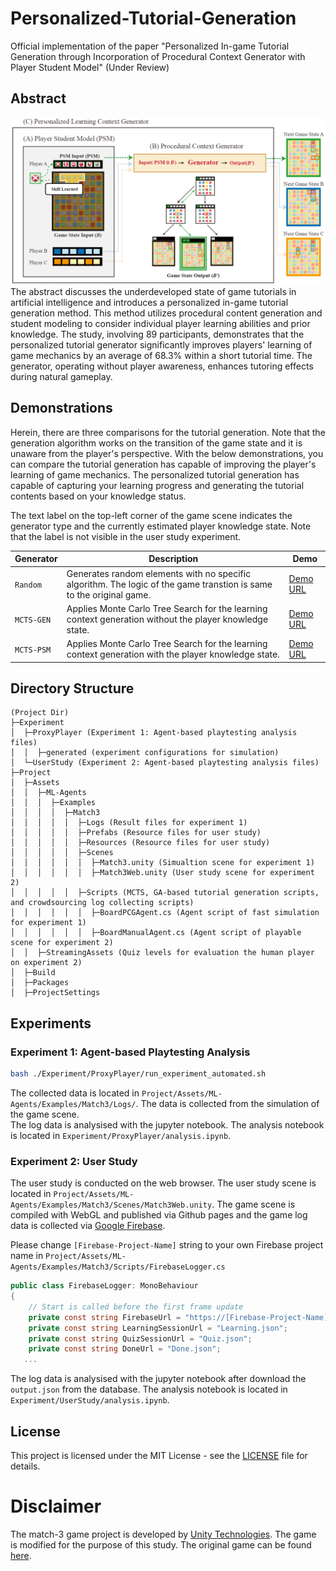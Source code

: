 # Personalized-Tutorial-Generation
Official implementation of the paper "Personalized In-game Tutorial Generation through Incorporation of
Procedural Context Generator with Player Student Model" (Under Review) 

## Abstract

![concept_image](./Screenshot/concept.png)
The abstract discusses the underdeveloped state of game tutorials in artificial intelligence and introduces a personalized in-game tutorial generation method. This method utilizes procedural content generation and student modeling to consider individual player learning abilities and prior knowledge. The study, involving 89 participants, demonstrates that the personalized tutorial generator significantly improves players' learning of game mechanics by an average of 68.3% within a short tutorial time. The generator, operating without player awareness, enhances tutoring effects during natural gameplay.

## Demonstrations
Herein, there are three comparisons for the tutorial generation. Note that the generation algorithm works on the transition of the game state and it is unaware from the player's perspective.
With the below demonstrations, you can compare the tutorial generation has capable of improving the player's learning of game mechanics.
The personalized tutorial generation has capable of capturing your learning progress and generating the tutorial contents based on your knowledge status.

The text label on the top-left corner of the game scene indicates the generator type and the currently estimated player knowledge state.
Note that the label is not visible in the user study experiment.

| Generator | Description                                                                                                         | Demo       |
|-----------|---------------------------------------------------------------------------------------------------------------------|------------|
| `Random`  | Generates random elements with no specific algorithm. The logic of the game transtion is same to the original game. | [Demo URL]() |
| `MCTS-GEN`| Applies Monte Carlo Tree Search for the learning context generation without the player knowledge state.             | [Demo URL]() |
| `MCTS-PSM`| Applies Monte Carlo Tree Search for the learning context generation with the player knowledge state.                | [Demo URL]() |


## Directory Structure
```
(Project Dir)                                                                         
├─Experiment
│  ├─ProxyPlayer (Experiment 1: Agent-based playtesting analysis files)
│  │  ├─generated (experiment configurations for simulation)
│  └─UserStudy (Experiment 2: Agent-based playtesting analysis files)
├─Project
│  ├─Assets
│  │  ├─ML-Agents
│  │  │  ├─Examples
│  │  │  │  ├─Match3 
│  │  │  │  │  ├─Logs (Result files for experiment 1)
│  │  │  │  │  ├─Prefabs (Resource files for user study)
│  │  │  │  │  ├─Resources (Resource files for user study)
│  │  │  │  │  ├─Scenes
│  │  │  │  │  │  ├─Match3.unity (Simualtion scene for experiment 1)
│  │  │  │  │  │  ├─Match3Web.unity (User study scene for experiment 2)
│  │  │  │  │  ├─Scripts (MCTS, GA-based tutorial generation scripts, and crowdsourcing log collecting scripts)
│  │  │  │  │  │  ├─BoardPCGAgent.cs (Agent script of fast simulation for experiment 1)
│  │  │  │  │  │  ├─BoardManualAgent.cs (Agent script of playable scene for experiment 2)
│  │  ├─StreamingAssets (Quiz levels for evaluation the human player on experiment 2)
│  ├─Build
│  ├─Packages
│  ├─ProjectSettings
```

## Experiments
### Experiment 1: Agent-based Playtesting Analysis
```bash
bash ./Experiment/ProxyPlayer/run_experiment_automated.sh
```
The collected data is located in `Project/Assets/ML-Agents/Examples/Match3/Logs/`. The data is collected from the simulation of the game scene.  
The log data is analysised with the jupyter notebook. The analysis notebook is located in `Experiment/ProxyPlayer/analysis.ipynb`. 


### Experiment 2: User Study
The user study is conducted on the web browser. The user study scene is located in `Project/Assets/ML-Agents/Examples/Match3/Scenes/Match3Web.unity`. 
The game scene is compiled with WebGL and published via Github pages and the game log data is collected via [Google Firebase](https://firebase.google.com/).

Please change `[Firebase-Project-Name]` string to your own Firebase project name in `Project/Assets/ML-Agents/Examples/Match3/Scripts/FirebaseLogger.cs`
```csharp
public class FirebaseLogger: MonoBehaviour
{
    // Start is called before the first frame update
    private const string FirebaseUrl = "https://[Firebase-Project-Name].firebaseio.com/0824/{playerId}/";
    private const string LearningSessionUrl = "Learning.json";
    private const string QuizSessionUrl = "Quiz.json";
    private const string DoneUrl = "Done.json";
   ...
```

The log data is analysised with the jupyter notebook after download the `output.json` from the database. The analysis notebook is located in `Experiment/UserStudy/analysis.ipynb`.

## License
This project is licensed under the MIT License - see the [LICENSE](LICENSE) file for details.

# Disclaimer
The match-3 game project is developed by [Unity Technologies](https://unity.com/).
The game is modified for the purpose of this study. The original game can be found [here](https://github.com/Unity-Technologies/ml-agents/tree/develop/Project/Assets/ML-Agents/Examples/Match3/Scenes).

